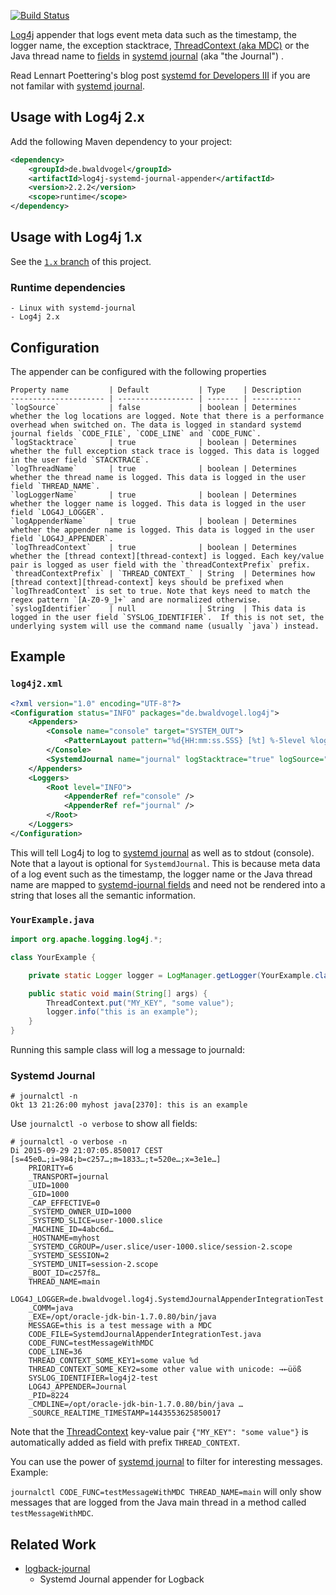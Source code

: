 [![Build Status](https://travis-ci.org/bwaldvogel/log4j-systemd-journal-appender.png?branch=master)](https://travis-ci.org/bwaldvogel/log4j-systemd-journal-appender)

[Log4j][log4j] appender that logs event meta data such as the timestamp, the logger name, the exception stacktrace, [ThreadContext (aka MDC)][thread-context] or the Java thread name to [fields][systemd-journal-fields] in [systemd journal][systemd-journal] (aka "the Journal") .

Read Lennart Poettering's blog post [systemd for Developers III][systemd-for-developers] if you are not familar with [systemd journal][systemd-journal].

## Usage with Log4j 2.x ##
Add the following Maven dependency to your project:

```xml
<dependency>
	<groupId>de.bwaldvogel</groupId>
	<artifactId>log4j-systemd-journal-appender</artifactId>
	<version>2.2.2</version>
	<scope>runtime</scope>
</dependency>
```

## Usage with Log4j 1.x ##

See the [`1.x` branch][1.x-branch] of this project.

### Runtime dependencies ###
    - Linux with systemd-journal
    - Log4j 2.x

## Configuration

The appender can be configured with the following properties

	Property name         | Default           | Type    | Description
	--------------------- | ----------------- | ------- | -----------
	`logSource`           | false             | boolean | Determines whether the log locations are logged. Note that there is a performance overhead when switched on. The data is logged in standard systemd journal fields `CODE_FILE`, `CODE_LINE` and `CODE_FUNC`.
	`logStacktrace`       | true              | boolean | Determines whether the full exception stack trace is logged. This data is logged in the user field `STACKTRACE`.
	`logThreadName`       | true              | boolean | Determines whether the thread name is logged. This data is logged in the user field `THREAD_NAME`.
	`logLoggerName`       | true              | boolean | Determines whether the logger name is logged. This data is logged in the user field `LOG4J_LOGGER`.
	`logAppenderName`     | true              | boolean | Determines whether the appender name is logged. This data is logged in the user field `LOG4J_APPENDER`.
	`logThreadContext`    | true              | boolean | Determines whether the [thread context][thread-context] is logged. Each key/value pair is logged as user field with the `threadContextPrefix` prefix.
	`threadContextPrefix` | `THREAD_CONTEXT_` | String  | Determines how [thread context][thread-context] keys should be prefixed when `logThreadContext` is set to true. Note that keys need to match the regex pattern `[A-Z0-9_]+` and are normalized otherwise.
	`syslogIdentifier`    | null              | String  | This data is logged in the user field `SYSLOG_IDENTIFIER`.  If this is not set, the underlying system will use the command name (usually `java`) instead.

## Example ##

### `log4j2.xml`
```xml
<?xml version="1.0" encoding="UTF-8"?>
<Configuration status="INFO" packages="de.bwaldvogel.log4j">
    <Appenders>
        <Console name="console" target="SYSTEM_OUT">
            <PatternLayout pattern="%d{HH:mm:ss.SSS} [%t] %-5level %logger{36} - %msg%n" />
        </Console>
        <SystemdJournal name="journal" logStacktrace="true" logSource="false" />
    </Appenders>
    <Loggers>
        <Root level="INFO">
            <AppenderRef ref="console" />
            <AppenderRef ref="journal" />
        </Root>
    </Loggers>
</Configuration>
```

This will tell Log4j to log to [systemd journal][systemd-journal] as well as to stdout (console).
Note that a layout is optional for `SystemdJournal`.
This is because meta data of a log event such as the timestamp, the logger name or the Java thread name are mapped to [systemd-journal fields][systemd-journal-fields] and need not be rendered into a string that loses all the semantic information.

### `YourExample.java`
```java
import org.apache.logging.log4j.*;

class YourExample {

    private static Logger logger = LogManager.getLogger(YourExample.class);

    public static void main(String[] args) {
        ThreadContext.put("MY_KEY", "some value");
        logger.info("this is an example");
    }
}
```

Running this sample class will log a message to journald:

### Systemd Journal

```
# journalctl -n
Okt 13 21:26:00 myhost java[2370]: this is an example
```

Use `journalctl -o verbose` to show all fields:

```
# journalctl -o verbose -n
Di 2015-09-29 21:07:05.850017 CEST [s=45e0…;i=984;b=c257…;m=1833…;t=520e…;x=3e1e…]
    PRIORITY=6
    _TRANSPORT=journal
    _UID=1000
    _GID=1000
    _CAP_EFFECTIVE=0
    _SYSTEMD_OWNER_UID=1000
    _SYSTEMD_SLICE=user-1000.slice
    _MACHINE_ID=4abc6d…
    _HOSTNAME=myhost
    _SYSTEMD_CGROUP=/user.slice/user-1000.slice/session-2.scope
    _SYSTEMD_SESSION=2
    _SYSTEMD_UNIT=session-2.scope
    _BOOT_ID=c257f8…
    THREAD_NAME=main
    LOG4J_LOGGER=de.bwaldvogel.log4j.SystemdJournalAppenderIntegrationTest
    _COMM=java
    _EXE=/opt/oracle-jdk-bin-1.7.0.80/bin/java
    MESSAGE=this is a test message with a MDC
    CODE_FILE=SystemdJournalAppenderIntegrationTest.java
    CODE_FUNC=testMessageWithMDC
    CODE_LINE=36
    THREAD_CONTEXT_SOME_KEY1=some value %d
    THREAD_CONTEXT_SOME_KEY2=some other value with unicode: →←üöß
    SYSLOG_IDENTIFIER=log4j2-test
    LOG4J_APPENDER=Journal
    _PID=8224
    _CMDLINE=/opt/oracle-jdk-bin-1.7.0.80/bin/java …
    _SOURCE_REALTIME_TIMESTAMP=1443553625850017
```

Note that the [ThreadContext][thread-context] key-value pair `{"MY_KEY": "some value"}` is automatically added as field with prefix `THREAD_CONTEXT`.

You can use the power of [systemd journal][systemd-journal] to filter for interesting messages. Example:

`journalctl CODE_FUNC=testMessageWithMDC THREAD_NAME=main` will only show messages that are logged from the Java main thread in a method called `testMessageWithMDC`.

## Related Work ##

* [logback-journal][logback-journal]
	* Systemd Journal appender for Logback

[1.x-branch]: https://github.com/bwaldvogel/log4j-systemd-journal-appender/tree/1.x
[log4j]: http://logging.apache.org/log4j/2.x/
[thread-context]: http://logging.apache.org/log4j/2.x/manual/thread-context.html
[systemd-for-developers]: http://0pointer.de/blog/projects/journal-submit.html
[systemd-journal]: http://www.freedesktop.org/software/systemd/man/systemd-journald.service.html
[systemd-journal-fields]: http://www.freedesktop.org/software/systemd/man/systemd.journal-fields.html
[logback-journal]: https://github.com/gnieh/logback-journal
